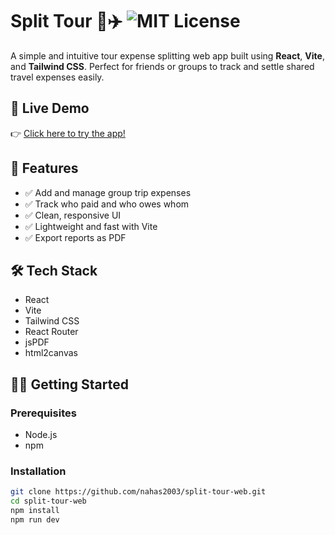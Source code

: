 # Split Tour 💸✈️ ![MIT License](https://img.shields.io/badge/License-MIT-blue.svg)

A simple and intuitive tour expense splitting web app built using **React**, **Vite**, and **Tailwind CSS**. Perfect for friends or groups to track and settle shared travel expenses easily.

## 🔗 Live Demo

👉 [Click here to try the app!](https://split-tour-web.onrender.com)

## 🚀 Features

- ✅ Add and manage group trip expenses  
- ✅ Track who paid and who owes whom  
- ✅ Clean, responsive UI  
- ✅ Lightweight and fast with Vite  
- ✅ Export reports as PDF  

## 🛠️ Tech Stack

- React  
- Vite  
- Tailwind CSS  
- React Router  
- jsPDF  
- html2canvas  

## 🧑‍💻 Getting Started

### Prerequisites

- Node.js  
- npm  

### Installation

```bash
git clone https://github.com/nahas2003/split-tour-web.git
cd split-tour-web
npm install
npm run dev
